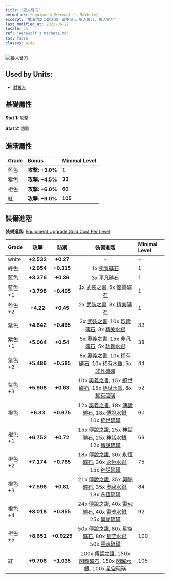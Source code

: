 ```yaml
---
title: "狼人彎刀"
permalink: /equipment/Werewolf's Machete/
excerpt: "魔法门之英雄无敌：战争纪元 狼人彎刀. 狼人彎刀"
last_modified_at: 2021-06-22
locale: cn
ref: "Werewolf's Machete.md"
toc: false
classes: wide
---
```


  ![狼人彎刀](/images/e/e_8011.png)

## Used by Units:

* [豺狼人](/cn/units/Gnoll/) 


## 基礎屬性
 **Stat 1:** 攻擊

 **Stat 2:** 防禦

## 進階屬性

  |     Grade    |   Bonus | Minimal Level | 
  |:-------------|:--------|:--------------| 
  | 藍色 | **攻擊: +3.0%** | **1** | 
  | 紫色 | **攻擊: +4.5%** | **33** | 
  | 橙色 | **攻擊: +6.0%** | **60** | 
  | 紅 | **攻擊: +9.0%** | **105** | 


## 裝備進階
 **裝備進階:** [Equipment Upgrade Gold Cost Per Level](/equipment/EquipmentUpgradeCostPerLevel/) 

  |          Grade      | 攻擊 | 防禦 | 裝備進階 | Minimal Level |
  |:--------------------|:---------:|:---------:|:----------------:|:--------------|
  | white | **+2.532** | **+0.27** | - | - |
  | 綠色 | **+2.954** | **+0.315** | 1x [劣質礦石](/cn/Items/mat_1/) | 1 |
  | 藍色 | **+3.376** | **+0.36** | 3x [平凡礦石](/cn/Items/mat_6/) | 1 |
  | 藍色 +1 | **+3.798** | **+0.405** | 1x [武裝之書](/cn/Items/mat_18/), 5x [優質礦石](/cn/Items/mat_12/) | 1 |
  | 藍色 +2 | **+4.22** | **+0.45** | 2x [武裝之書](/cn/Items/mat_25/), 8x [精美礦石](/cn/Items/mat_19/) | 1 |
  | 紫色 | **+4.642** | **+0.495** | 3x [武裝之書](/cn/Items/mat_32/), 10x [珍貴礦石](/cn/Items/mat_26/), 3x [精美水銀](/cn/Items/mat_21/) | 33 |
  | 紫色 +1 | **+5.064** | **+0.54** | 5x [奧義之書](/cn/Items/mat_39/), 15x [非凡礦石](/cn/Items/mat_33/), 5x [珍貴水銀](/cn/Items/mat_28/) | 38 |
  | 紫色 +2 | **+5.486** | **+0.585** | 8x [奧義之書](/cn/Items/mat_46/), 10x [稀有礦石](/cn/Items/mat_40/), 10x [稀有水銀](/cn/Items/mat_42/), 5x [非凡硫磺](/cn/Items/mat_36/) | 44 |
  | 紫色 +3 | **+5.908** | **+0.63** | 10x [奧義之書](/cn/Items/mat_53/), 15x [絕世礦石](/cn/Items/mat_47/), 15x [絕世水銀](/cn/Items/mat_49/), 8x [稀有硫磺](/cn/Items/mat_43/) | 52 |
  | 橙色 | **+6.33** | **+0.675** | 12x [奧義之書](/cn/Items/mat_60/), 18x [傳說礦石](/cn/Items/mat_54/), 18x [傳說水銀](/cn/Items/mat_56/), 10x [絕世硫磺](/cn/Items/mat_50/) | 60 |
  | 橙色 +1 | **+6.752** | **+0.72** | 15x [傳說之證](/cn/Items/mat_67/), 25x [神話礦石](/cn/Items/mat_61/), 25x [神話水銀](/cn/Items/mat_63/), 12x [傳說硫磺](/cn/Items/mat_57/) | 69 |
  | 橙色 +2 | **+7.174** | **+0.765** | 18x [傳說之證](/cn/Items/mat_74/), 30x [永恆礦石](/cn/Items/mat_68/), 30x [永恆水銀](/cn/Items/mat_70/), 15x [神話硫磺](/cn/Items/mat_64/) | 75 |
  | 橙色 +3 | **+7.596** | **+0.81** | 21x [傳說之證](/cn/Items/mat_81/), 35x [奧祕礦石](/cn/Items/mat_75/), 35x [奧祕水銀](/cn/Items/mat_77/), 18x [永恆硫磺](/cn/Items/mat_71/) | 84 |
  | 橙色 +4 | **+8.018** | **+0.855** | 24x [傳說之證](/cn/Items/mat_88/), 40x [靈魂礦石](/cn/Items/mat_82/), 40x [靈魂水銀](/cn/Items/mat_84/), 25x [奧祕硫磺](/cn/Items/mat_78/) | 92 |
  | 橙色 +5 | **+8.651** | **+0.9225** | 50x [傳說之證](/cn/Items/mat_95/), 80x [星空礦石](/cn/Items/mat_89/), 80x [星空水銀](/cn/Items/mat_91/), 50x [靈魂硫磺](/cn/Items/mat_85/) | 100 |
  | 紅 | **+9.706** | **+1.035** | 100x [傳說之證](/cn/Items/mat_102/), 150x [閃耀礦石](/cn/Items/mat_96/), 150x [閃耀水銀](/cn/Items/mat_98/), 100x [星空硫磺](/cn/Items/mat_92/) | 105 |

